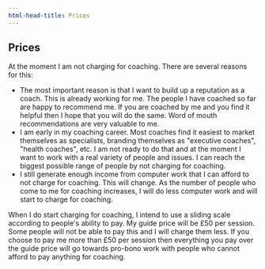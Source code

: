 ```yaml
---
html-head-title: Prices
---
```

<h2>Prices</h2>

<p>At the moment I am not charging for coaching. There are several reasons for this:</p>
<ul>
    <li>The most important reason is that I want to build up a reputation as a coach. This is already working for me. The people I have coached so far are happy to recommend me. If you are coached by me and you find it helpful then I hope that you will do the same. Word of mouth recommendations are very valuable to me.</li>
    <li>I am early in my coaching career. Most coaches find it easiest to market themselves as specialists, branding themselves as "executive coaches", "health coaches", etc. I am not ready to do that and at the moment I want to work with a real variety of people and issues. I can reach the biggest possible range of people by not charging for coaching.</li>
    <li>I still generate enough income from computer work that I can afford to not charge for coaching. This will change. As the number of people who come to me for coaching increases, I will do less computer work and will start to charge for coaching.</li>
</ul>
<p>When I do start charging for coaching, I intend to use a sliding scale according to people's ability to pay. My guide price will be £50 per session. Some people will not be able to pay this and I will charge them less. If you choose to pay me more than £50 per session then everything you pay over the guide price will go towards pro-bono work with people who cannot afford to pay anything for coaching.</p>
